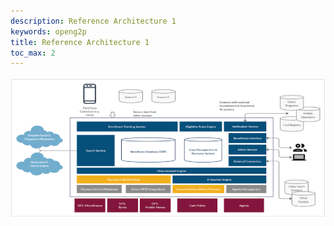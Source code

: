 ```yaml
---
description: Reference Architecture 1
keywords: openg2p
title: Reference Architecture 1
toc_max: 2
---
```


![](./images/07.png)